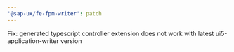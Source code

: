 ```yaml
---
'@sap-ux/fe-fpm-writer': patch
---
```


Fix: generated typescript controller extension does not work with latest ui5-application-writer version
